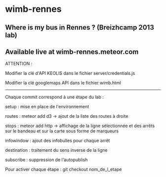 wimb-rennes
===========

Where is my bus in Rennes ? (Breizhcamp 2013 lab)
-----------
Available live at wimb-rennes.meteor.com
-----------

ATTENTION :

Modifier la clé d'API KEOLIS dans le fichier server/credentials.js

Modifier la clé googlemaps API dans le fichier wimb.html

----------------------

Chaque commit correspond à une étape du lab :

setup : mise en place de l'environnement

routes : meteor add d3 -> ajout de la liste des routes à droite

stops : meteor add http -> affichage de la ligne sélectionnée et des arrêts sur le bandeau et sur la carte sous forme de marqueurs

infowindow : ajout des infobulles pour chaque arrêt

destination : traitement du sens inverse de la ligne

subscribe : suppression de l'autopublish

Pour activer chaque étape : git checkout nom_de_l_etape
